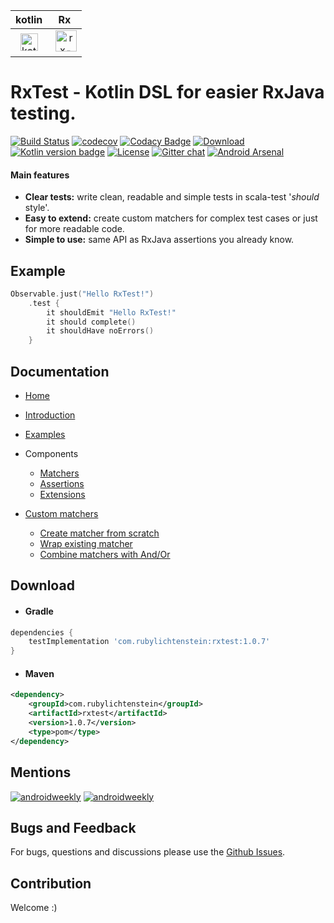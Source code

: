 kotlin|Rx
|:---:|:---:|
<img src="https://github.com/RubyLichtenstein/RxTest/blob/master/art/kotlin_logo.png" alt="kotlin-logo" height="28" width="28"> | <img src="https://github.com/RubyLichtenstein/RxTest/blob/master/art/rx_logo.png" alt="rx-logo" height="34" width="34">

# RxTest - Kotlin DSL for easier RxJava testing.

[![Build Status](https://travis-ci.org/RubyLichtenstein/RxTest.svg?branch=master)](https://travis-ci.org/RubyLichtenstein/RxTest) [![codecov](https://codecov.io/gh/RubyLichtenstein/RxTest/branch/master/graph/badge.svg)](https://codecov.io/gh/RubyLichtenstein/RxTest) [![Codacy Badge](https://api.codacy.com/project/badge/Grade/76c9a506c121408fabc7cf282d22109e)](https://www.codacy.com/app/reuven.lichtenstein/RxTest?utm_source=github.com&amp;utm_medium=referral&amp;utm_content=RubyLichtenstein/RxTest&amp;utm_campaign=Badge_Grade) [![Download](https://api.bintray.com/packages/rubylichtenstein/RxTest/com.rubylichtenstein.rxtest/images/download.svg)](https://bintray.com/rubylichtenstein/RxTest/com.rubylichtenstein.rxtest/_latestVersion) [![Kotlin version badge](https://img.shields.io/badge/kotlin-1.2.21-blue.svg)](http://kotlinlang.org/) [![License](https://img.shields.io/badge/License-Apache%202.0-blue.svg)](http://www.apache.org/licenses/LICENSE-2.0) [![Gitter chat](https://badges.gitter.im/gitterHQ/gitter.png)](https://gitter.im/RxTest/) [![Android Arsenal](https://img.shields.io/badge/Android%20Arsenal-RxTest-brightgreen.svg?style=flat)](https://android-arsenal.com/details/1/6647)

#### Main features 
* **Clear tests:** write clean, readable and simple tests in scala-test '*should* style'.
* **Easy to extend:** create custom matchers for complex test cases or just for more readable code.
* **Simple to use:** same API as RxJava assertions you already know. 

## Example
```kotlin
Observable.just("Hello RxTest!")
    .test {
        it shouldEmit "Hello RxTest!"
        it should complete()
        it shouldHave noErrors()
    }
```
## Documentation

* [Home](https://github.com/RubyLichtenstein/RxTest/wiki)
* [Introduction](https://github.com/RubyLichtenstein/RxTest/wiki/Introduction)
* [Examples](https://github.com/RubyLichtenstein/RxTest/wiki/Examples)
* Components
  * [Matchers](https://github.com/RubyLichtenstein/RxTest/wiki/Matchers)
  * [Assertions](https://github.com/RubyLichtenstein/RxTest/wiki/Assertions)
  * [Extensions](https://github.com/RubyLichtenstein/RxTest/wiki/Extensions)

* [Custom matchers](https://github.com/RubyLichtenstein/RxTest/wiki/Custom-matchers)
  * [Create matcher from scratch](https://github.com/RubyLichtenstein/RxTest/wiki/Custom-matchers#1-create-matchers-from-scratch)
  * [Wrap existing matcher](https://github.com/RubyLichtenstein/RxTest/wiki/Custom-matchers#2-wrap-existing-matcher)
  * [Combine matchers with And/Or](https://github.com/RubyLichtenstein/RxTest/wiki/Custom-matchers#3-combine-matchers-with-andor)
  
## Download
- #### Gradle
```groovy
dependencies {       
    testImplementation 'com.rubylichtenstein:rxtest:1.0.7'
}
```

- #### Maven
```xml
<dependency>
    <groupId>com.rubylichtenstein</groupId>
    <artifactId>rxtest</artifactId>
    <version>1.0.7</version>
    <type>pom</type>
</dependency>
```
## Mentions

[![androidweekly](https://img.shields.io/badge/androidweekly.net-298-orange.svg?style=flat-square)](http://androidweekly.net/issues/issue-298) 
[![androidweekly](https://img.shields.io/badge/androidweekly.cn-161-orange.svg?style=flat-square)](https://androidweekly.cn/android-dev-weekly-issue-161/)

## Bugs and Feedback

For bugs, questions and discussions please use the [Github Issues](https://github.com/RubyLichtenstein/RxTest/issues).

## Contribution 

Welcome :)




